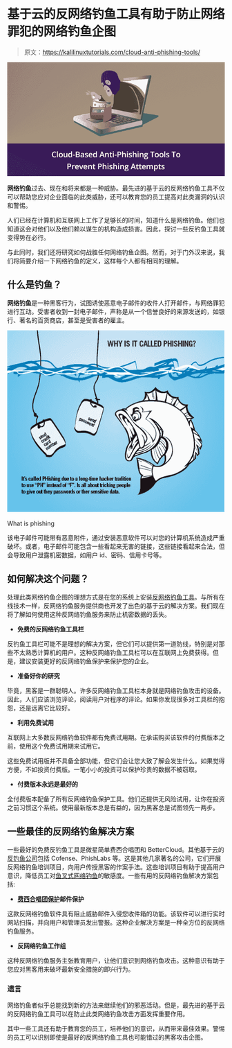 # 基于云的反网络钓鱼工具有助于防止网络罪犯的网络钓鱼企图

> 原文：<https://kalilinuxtutorials.com/cloud-anti-phishing-tools/>

[![Anti-Phishing Tools](img//30040c94730a88720e083ef92c85fb0b.png "Anti-Phishing Tools")](http://3.bp.blogspot.com/-eg_oS1aUNuQ/XYNW29rqRlI/AAAAAAAAEJ4/H7s7N-uXzyIwB_UZflv4SlU2REPN0KjXQCK4BGAYYCw/s1600/Anti-Phishing%2BTools.png)

**网络钓鱼**过去、现在和将来都是一种威胁。最先进的基于云的反网络钓鱼工具不仅可以帮助您应对企业面临的此类威胁，还可以教育您的员工提高对此类漏洞的认识和警惕。

人们已经在计算机和互联网上工作了足够长的时间，知道什么是网络钓鱼。他们也知道这会对他们以及他们赖以谋生的机构造成损害。因此，探讨一些反钓鱼工具就变得势在必行。

与此同时，我们还将研究如何战胜任何网络钓鱼企图。然而，对于门外汉来说，我们将简要介绍一下网络钓鱼的定义，这样每个人都有相同的理解。

## **什么是钓鱼**？

**网络钓鱼**是一种黑客行为，试图诱使恶意电子邮件的收件人打开邮件，与网络罪犯进行互动。受害者收到一封电子邮件，声称是从一个信誉良好的来源发送的，如银行、著名的百货商店，甚至是受害者的雇主。

![](img//eae1f518044ed8bf1d9063f700c3ed5b.png)

What is phishing

该电子邮件可能带有恶意附件，通过安装恶意软件可以对您的计算机系统造成严重破坏。或者，电子邮件可能包含一些看起来无害的链接，这些链接看起来合法，但会导致用户泄露机密数据，如用户 id、密码、信用卡号等。

## 如何解决这个问题？

处理此类网络钓鱼企图的理想方式是在您的系统上安装[反网络钓鱼工具](https://www.phishprotection.com/content/anti-phishing-software/anti-phishing-tools-free-download/)。与所有在线技术一样，反网络钓鱼服务提供商也开发了出色的基于云的解决方案。我们现在将了解如何使用这种反网络钓鱼服务来防止机密数据的丢失。

*   **免费的反网络钓鱼工具栏**

反钓鱼工具栏可能不是理想的解决方案，但它们可以提供第一道防线，特别是对那些不太熟悉计算机的用户。这种反网络钓鱼工具栏可以在互联网上免费获得。但是，建议安装更好的反网络钓鱼保护来保护您的企业。

*   **准备好你的研究**

毕竟，黑客是一群聪明人。许多反网络钓鱼工具栏本身就是网络钓鱼攻击的设备。因此，人们应该浏览评论，阅读用户对程序的评论。如果你发现很多对工具栏的抱怨，还是远离它比较好。

*   **利用免费试用**

互联网上大多数反网络钓鱼软件都有免费试用期。在承诺购买该软件的付费版本之前，使用这个免费试用期来试用它。

这些免费试用版并不具备全部功能，但它们会让您大致了解会发生什么。如果觉得方便，不如投资付费版。一笔小小的投资可以保护珍贵的数据不被窃取。

*   **付费版本永远是最好的**

全付费版本配备了所有反网络钓鱼保护工具。他们还提供无风险试用，让你在投资之前习惯这个系统。使用最新版本总是有益的，因为黑客总是试图领先一两步。

## **一些最佳的反网络钓鱼解决方案**

一些最好的免费反钓鱼工具是微星简单费西合唱团和 BetterCloud。其他基于云的[反钓鱼公司](https://www.csoonline.com/article/3066532/10-companies-that-can-help-you-fight-phishing.html/)包括 Cofense、PhishLabs 等。这是其他几家著名的公司，它们开展反网络钓鱼培训项目，向用户传授黑客的作案手法。这些培训项目有助于提高用户意识，降低员工对[鱼叉式网络钓鱼](https://gbhackers.com/spear-phishing/)的敏感度。一些有用的反网络钓鱼解决方案包括:

*   **[费西合唱团保护](https://www.phishprotection.com/)邮件保护**

这款反网络钓鱼软件具有阻止威胁邮件入侵您收件箱的功能。该软件可以进行实时网站扫描，并向用户和管理员发出警报。这种企业解决方案是一种全方位的反网络钓鱼服务。

*   **反网络钓鱼工作组**

这种反网络钓鱼服务主张教育用户，让他们意识到网络钓鱼攻击。这种意识有助于您应对黑客用来破坏最新安全措施的即兴行为。

### **遗言**

网络钓鱼者似乎总能找到新的方法来继续他们的邪恶活动。但是，最先进的基于云的反网络钓鱼工具可以在防止此类网络钓鱼攻击方面发挥重要作用。

其中一些工具还有助于教育您的员工，培养他们的意识，从而带来最佳效果。警惕的员工可以识别即使是最好的反网络钓鱼工具也可能错过的黑客攻击企图。